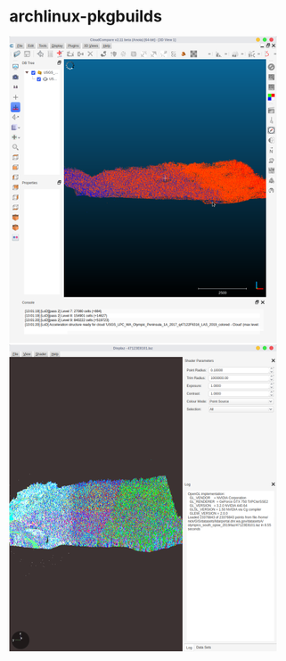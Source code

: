 # archlinux-pkgbuilds

![cloudcompare-git Screenshot](https://raw.githubusercontent.com/nickmcummins/archlinux-pkgbuilds/master/screenshots/cloudcompare-git.png)
![displaz-git Screenshot](https://raw.githubusercontent.com/nickmcummins/archlinux-pkgbuilds/master/screenshots/displaz-git.png)
